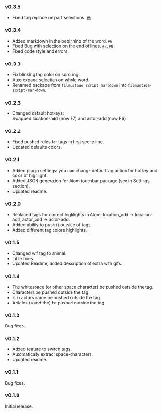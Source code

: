 ### v0.3.5

-   Fixed tag replace on part selections. [`#9`](https://github.com/filmustage/filmustage-script-markdown/issues/9)

### v0.3.4

-   Added markdown in the beginning of the word. [`#6`](https://github.com/filmustage/filmustage-script-markdown/issues/6)
-   Fixed Bug with selection on the end of lines. [`#7`](https://github.com/filmustage/filmustage-script-markdown/issues/7), [`#8`](https://github.com/filmustage/filmustage-script-markdown/issues/8)
-   Fixed code style and errors.

### v0.3.3

-   Fix blinking tag color on scrolling.
-   Auto expand selection on whole word.
-   Renamed package from `filmustage_script_markdown` into `filmustage-script-markdown`.

### v0.2.3

-   Changed default hotkeys:  
    Swapped location-add (now F7) and actor-add (now F6).

### v0.2.2

-   Fixed pushed rules for tags in first scene line.
-   Updated defaults colors.

### v0.2.1

-   Added plugin settings: you can change default tag action for hotkey and color of highlight.
-   Added JSON generation for Atom touchbar package (see in Settings section).
-   Updated readme.

### v0.2.0

-   Replaced tags for correct highlights in Atom: location_add -> location-add, actor_add -> actor-add.
-   Added ability to push () outside of tags.
-   Added different tag colors highlights.

### v0.1.5

-   Changed wtf tag to animal.
-   Little fixes.
-   Updated Readme, added description of extra with gifs.

### v0.1.4

-   The whitespace (or other space character) be pushed outside the tag.
-   Characters be pushed outside the tag.
-   ’s in actors name be pushed outside the tag.
-   Articles (a and the) be pushed outside the tag.

### v0.1.3

Bug fixes.

### v0.1.2

-   Added feature to switch tags.
-   Automatically extract space-characters.
-   Updated readme.

### v0.1.1

Bug fixes.

### v0.1.0

Initial release.
